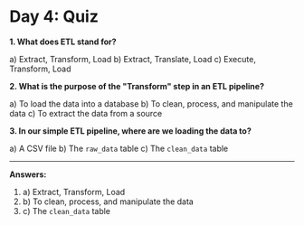 # Day 4: Quiz

**1. What does ETL stand for?**

a) Extract, Transform, Load
b) Extract, Translate, Load
c) Execute, Transform, Load

**2. What is the purpose of the "Transform" step in an ETL pipeline?**

a) To load the data into a database
b) To clean, process, and manipulate the data
c) To extract the data from a source

**3. In our simple ETL pipeline, where are we loading the data to?**

a) A CSV file
b) The `raw_data` table
c) The `clean_data` table

---

**Answers:**

1.  a) Extract, Transform, Load
2.  b) To clean, process, and manipulate the data
3.  c) The `clean_data` table

